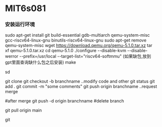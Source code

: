 # MIT6s081
### 安装运行环境
 sudo apt-get install git build-essential gdb-multiarch qemu-system-misc gcc-riscv64-linux-gnu binutils-riscv64-linux-gnu 
 sudo apt-get remove qemu-system-misc
 wget https://download.qemu.org/qemu-5.1.0.tar.xz
 tar xf qemu-5.1.0.tar.xz
 cd qemu-5.1.0
 ./configure --disable-kvm --disable-werror --prefix=/usr/local --target-list="riscv64-softmmu"
 (如果缺包,放到gpt里面查询缺什么包之后安装)
 make

sd




git clone 
git checkout -b branchname
..modify code and other
git status
git add .
git commit -m "some comments"
git push origin branchname 
..request merge

#after merge
git push -d origin branchname #delete branch

git pull origin main


git 
